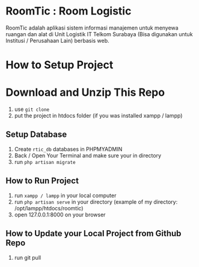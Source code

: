 # RoomTic : Room Logistic

RoomTic adalah aplikasi sistem informasi manajemen untuk menyewa ruangan dan alat di Unit Logistik IT Telkom Surabaya (Bisa digunakan untuk Institusi / Perusahaan Lain) berbasis web.

# How to Setup Project

# Download and Unzip This Repo

1. use `git clone`
2. put the project in htdocs folder (if you was installed xampp / lampp)

## Setup Database

1. Create `rtic_db` databases in PHPMYADMIN
2. Back / Open Your Terminal and make sure your in directory
3. run `php artisan migrate`

## How to Run Project

1. run `xampp / lampp` in your local computer
2. run `php artisan serve` in your directory (example of my directory: /opt/lampp/htdocs/roomtic)
3. open 127.0.0.1:8000 on your browser

## How to Update your Local Project from Github Repo

1. run git pull

